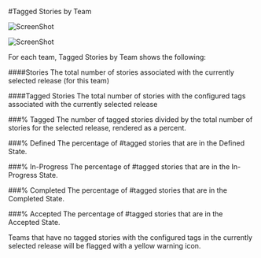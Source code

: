 #Tagged Stories by Team

![ScreenShot](/images/tagged-stories-by-team-configuration)

![ScreenShot](/images/tagged-stories-by-team)

For each team, Tagged Stories by Team shows the following:  

###\#Stories
The total number of stories associated with the currently selected release (for this team)

###\#Tagged Stories
The total number of stories with the configured tags associated with the currently selected release
 
###% Tagged
 The number of tagged stories divided by the total number of stories for the selected release, rendered as a percent.  
 
###% Defined
The percentage of \#tagged stories that are in the Defined State.  

###% In-Progress
The percentage of \#tagged stories that are in the In-Progress State. 

###% Completed
The percentage of \#tagged stories that are in the Completed State. 

###% Accepted
The percentage of \#tagged stories that are in the Accepted State. 

Teams that have no tagged stories with the configured tags in the currently selected release will be flagged with a yellow warning icon.  